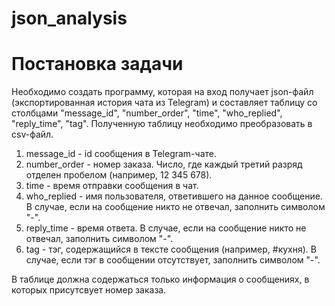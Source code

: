 # json_analysis

# Постановка задачи
Необходимо создать программу, которая на вход получает json-файл (экспортированная история чата из Telegram) и составляет таблицу со столбцами "message_id", "number_order", "time", "who_replied", "reply_time", "tag". Полученную таблицу необходимо преобразовать в csv-файл.

1. message_id - id сообщения в Telegram-чате.
2. number_order - номер заказа. Число, где каждый третий разряд отделен пробелом (например, 12 345 678).
3. time - время отправки сообщения в чат.
4. who_replied - имя пользователя, ответившего на данное сообщение. В случае, если на сообщение никто не отвечал, заполнить символом "-".
5. reply_time - время ответа. В случае, если на сообщение никто не отвечал, заполнить символом "-".
6. tag - тэг, содержащийся в тексте сообщения (например, #кухня). В случае, если тэг в сообщении отсутствует, заполнить символом "-".

В таблице должна содержаться только информация о сообщениях, в которых присутсвует номер заказа.
